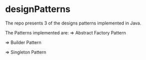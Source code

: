 # designPatterns
The repo presents 3 of the designs patterns implemented in Java.

The Patterns implemented are:
=> Abstract Factory Pattern

=> Builder Pattern

=> Singleton Pattern
